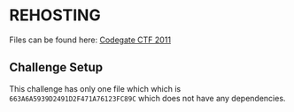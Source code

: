 # REHOSTING

Files can be found here: [Codegate CTF 2011](https://shell-storm.org/repo/CTF/CodeGate-2011/Forensics/400/)

## Challenge Setup
This challenge has only one file which which is `663A6A5939D2491D2F471A76123FC89C` which does not have any dependencies.
